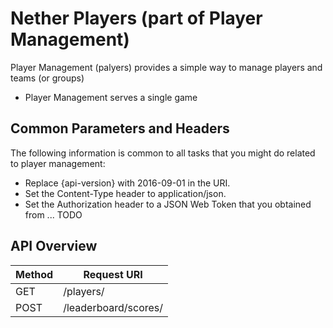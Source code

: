 # Nether Players (part of Player Management)

Player Management (palyers) provides a simple way to manage players and teams (or groups)
* Player Management serves a single game


## Common Parameters and Headers

The following information is common to all tasks that you might do related to player management:

* Replace {api-version} with 2016-09-01 in the URI.
* Set the Content-Type header to application/json.
* Set the Authorization header to a JSON Web Token that you obtained from ... TODO

## API Overview

Method  | Request URI
------- | -----------------------
GET     | /players/
POST    | /leaderboard/scores/
